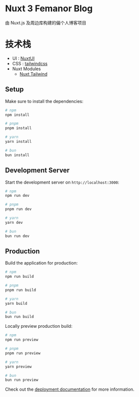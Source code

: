 # Nuxt 3 Femanor Blog

由 Nuxt.js 及周边库构建的偏个人博客项目

# 技术栈

- UI : [NuxtUI](https://ui3.nuxt.dev)
- CSS : [tailwindcss](https://tailwindcss.com)
- Nuxt Modules
  - [Nuxt Tailwind](https://tailwindcss.nuxtjs.org)

## Setup

Make sure to install the dependencies:

```bash
# npm
npm install

# pnpm
pnpm install

# yarn
yarn install

# bun
bun install
```

## Development Server

Start the development server on `http://localhost:3000`:

```bash
# npm
npm run dev

# pnpm
pnpm run dev

# yarn
yarn dev

# bun
bun run dev
```

## Production

Build the application for production:

```bash
# npm
npm run build

# pnpm
pnpm run build

# yarn
yarn build

# bun
bun run build
```

Locally preview production build:

```bash
# npm
npm run preview

# pnpm
pnpm run preview

# yarn
yarn preview

# bun
bun run preview
```

Check out the [deployment documentation](https://nuxt.com/docs/getting-started/deployment) for more information.
